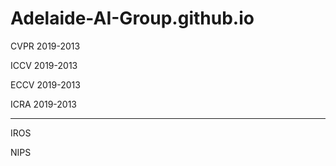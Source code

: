 # Adelaide-AI-Group.github.io


CVPR 2019-2013

ICCV 2019-2013

ECCV 2019-2013

ICRA 2019-2013

---------------------------------
IROS

NIPS



